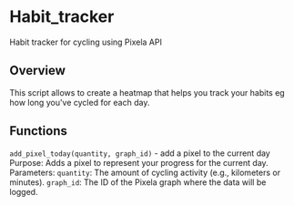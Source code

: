 # Habit_tracker
Habit tracker for cycling using Pixela API
## Overview
This script allows to create a heatmap that helps you track your habits eg how long you've cycled for each day. 

## Functions

`add_pixel_today(quantity, graph_id)` - add a pixel to the current day
  Purpose: Adds a pixel to represent your progress for the current day.
  Parameters:
    `quantity`: The amount of cycling activity (e.g., kilometers or minutes).
    `graph_id`: The ID of the Pixela graph where the data will be logged.
